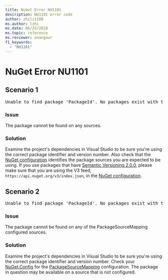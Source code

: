 ```yaml
---
title: NuGet Error NU1101
description: NU1101 error code
author: zhili1208
ms.author: lzhi
ms.date: 06/25/2018
ms.topic: reference
ms.reviewer: anangaur
f1_keywords: 
  - "NU1101"
---
```


# NuGet Error NU1101

## Scenario 1

<pre>Unable to find package 'PackageId'. No packages exist with this id in source(s): sourceA, sourceB, sourceC</pre>

### Issue
The package cannot be found on any sources.

### Solution
Examine the project's dependencies in Visual Studio to be sure you're using the correct package identifier and version number. Also check that the [NuGet configuration](../../consume-packages/Configuring-NuGet-Behavior.md) identifies the package sources you are expected to be using. If you use packages that have [Semantic Versioning 2.0.0](../../concepts/package-versioning.md#semantic-versioning-200), please make sure that you are using the V3 feed, `https://api.nuget.org/v3/index.json`, in the [NuGet configuration](../../consume-packages/Configuring-NuGet-Behavior.md).

## Scenario 2

<pre>Unable to find package 'PackageId'. No packages exist with this id in source(s): sourceA PackageSourceMapping is enabled, the following source(s) were not considered: sourceB, sourceC.
</pre>

### Issue
The package cannot be found on any of the PackageSourceMapping configured sources.

### Solution

Examine the project's dependencies in Visual Studio to be sure you're using the correct package identifier and version number.
Check your [NuGet.Config](../../consume-packages/Configuring-NuGet-Behavior.md) for the [PackageSourceMapping](../../consume-packages/Package-Source-Mapping.md) configuration. The package in question may be available on a source that is not configured.
